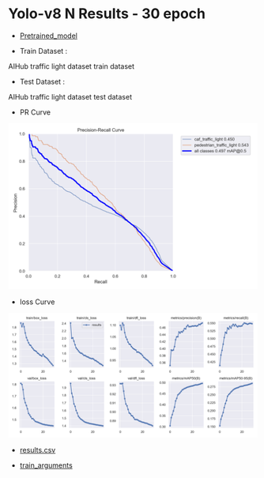 # Yolo-v8 N Results - 30 epoch

- [Pretrained_model](https://drive.google.com/file/d/1eM-kUYcW1LQJGrfdvkUpKFFDYlANEXx9/view?usp=share_link)

- Train Dataset : 

AIHub traffic light dataset train dataset 

- Test Dataset : 

AIHub traffic light dataset test dataset

- PR Curve 

![PRcurve](/results/yolov8n_AIHub_only_30epoch/PR_curve.png)

- loss Curve 

![Losscurve](/results/yolov8n_AIHub_only_30epoch/results.png)

- [results.csv](/results/yolov8n_AIHub_only_30epoch/results.csv)

- [train_arguments](/results/yolov8n_AIHub_only_30epoch/args.yaml)

